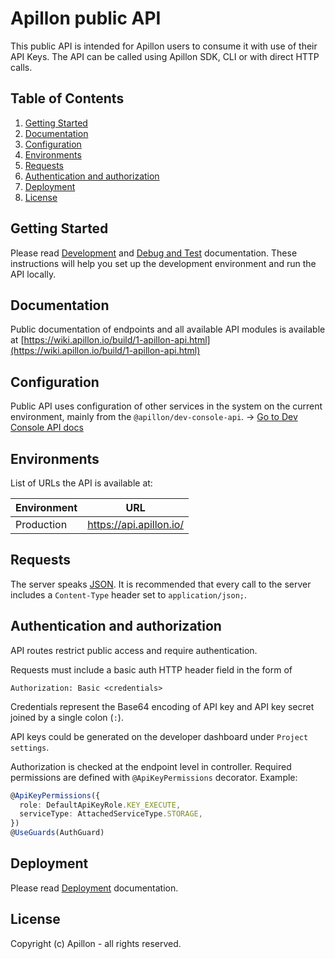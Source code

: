 # Apillon public API

This public API is intended for Apillon users to consume it with use of their API Keys. The API can be called using Apillon SDK, CLI or with direct HTTP calls.

## Table of Contents

1. [Getting Started](#getting-started)
2. [Documentation](#documentation)
3. [Configuration](#configuration)
4. [Environments](#environments)
5. [Requests](#requests)
6. [Authentication and authorization](#authentication-and-authorization)
7. [Deployment](#deployment)
8. [License](#license)

## Getting Started

Please read [Development](../../docs/development.md) and [Debug and Test](../../docs/debug-and-test.md) documentation. These instructions will help you set up the development environment and run the API locally.

## Documentation

Public documentation of endpoints and all available API modules is available at [https://wiki.apillon.io/build/1-apillon-api.html](https://wiki.apillon.io/build/1-apillon-api.html)

## Configuration

Public API uses configuration of other services in the system on the current environment, mainly from the `@apillon/dev-console-api`. -> [Go to Dev Console API docs](../dev-console-api/README.md#configuration)

## Environments

List of URLs the API is available at:

| Environment | URL                               |
| ----------- | --------------------------------- |
| Production  | <https://api.apillon.io/>         |

## Requests

The server speaks [JSON](https://en.wikipedia.org/wiki/JSON). It is recommended that every call to the server includes a `Content-Type` header set to `application/json;`.

## Authentication and authorization

API routes restrict public access and require authentication.

Requests must include a basic auth HTTP header field in the form of

```ssh
Authorization: Basic <credentials>
```

Credentials represent the Base64 encoding of API key and API key secret joined by a single colon (`:`).

API keys could be generated on the developer dashboard under `Project settings`.

Authorization is checked at the endpoint level in controller. Required permissions are defined with `@ApiKeyPermissions` decorator. Example:

```ts
@ApiKeyPermissions({
  role: DefaultApiKeyRole.KEY_EXECUTE,
  serviceType: AttachedServiceType.STORAGE,
})
@UseGuards(AuthGuard)
```

## Deployment

Please read [Deployment](../../docs/deployment.md) documentation.

## License

Copyright (c) Apillon - all rights reserved.

